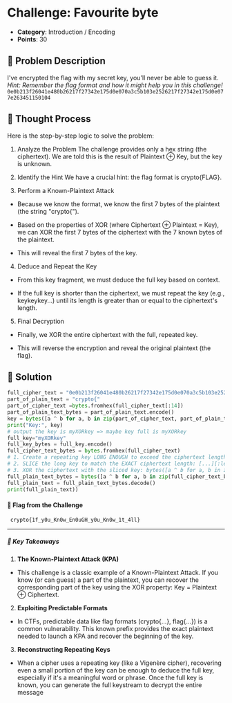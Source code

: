 # Challenge: Favourite byte 

- **Category**: Introduction / Encoding
- **Points**: 30  

## 📖 Problem Description  

I've encrypted the flag with my secret key, you'll never be able to guess it.  
*Hint: Remember the flag format and how it might help you in this challenge!*  
`0e0b213f26041e480b26217f27342e175d0e070a3c5b103e2526217f27342e175d0e077e263451150104`

## 🤔 Thought Process  

Here is the step-by-step logic to solve the problem:

1.  Analyze the Problem The challenge provides only a hex string (the ciphertext). We are told this is the result of Plaintext ⊕ Key, but the key is unknown.

2.  Identify the Hint We have a crucial hint: the flag format is crypto{FLAG}.

3.  Perform a Known-Plaintext Attack

- Because we know the format, we know the first 7 bytes of the plaintext (the string "crypto{").

- Based on the properties of XOR (where Ciphertext ⊕ Plaintext = Key), we can XOR the first 7 bytes of the ciphertext with the 7 known bytes of the plaintext.

- This will reveal the first 7 bytes of the key.

4.  Deduce and Repeat the Key

- From this key fragment, we must deduce the full key based on context.

- If the full key is shorter than the ciphertext, we must repeat the key (e.g., keykeykey...) until its length is greater than or equal to the ciphertext's length.

5. Final Decryption

- Finally, we XOR the entire ciphertext with the full, repeated key.

- This will reverse the encryption and reveal the original plaintext (the flag).

## 🐍 Solution  

```python
full_cipher_text = "0e0b213f26041e480b26217f27342e175d0e070a3c5b103e2526217f27342e175d0e077e263451150104"
part_of_plain_text = "crypto{"
part_of_cipher_text =bytes.fromhex(full_cipher_text[:14])
part_of_plain_text_bytes = part_of_plain_text.encode()
key = bytes([a ^ b for a, b in zip(part_of_cipher_text, part_of_plain_text_bytes)])
print("Key:", key)
# output the key is myXORkey => maybe key full is myXORkey 
full_key="myXORkey"
full_key_bytes = full_key.encode()
full_cipher_text_bytes = bytes.fromhex(full_cipher_text)
# 1. Create a repeating key LONG ENOUGH to exceed the ciphertext length: (full_key_bytes * (len... + 1))
# 2. SLICE the long key to match the EXACT ciphertext length: [...][:len(full_cipher_text_bytes)]
# 3. XOR the ciphertext with the sliced key: bytes([a ^ b for a, b in zip(...)])
full_plain_text_bytes = bytes([a ^ b for a, b in zip(full_cipher_text_bytes, (full_key_bytes * (len(full_cipher_text_bytes) // len(full_key_bytes) + 1))[:len(full_cipher_text_bytes)])])
full_plain_text = full_plain_text_bytes.decode()
print(full_plain_text))  
```  
#### 🎯 Flag from the Challenge  

     crypto{1f_y0u_Kn0w_En0uGH_y0u_Kn0w_1t_4ll}  
     
---

##### 🧠 Key Takeaways  
1. **The Known-Plaintext Attack (KPA)**
- This challenge is a classic example of a Known-Plaintext Attack. If you know (or can guess) a part of the plaintext, you can recover the corresponding part of the key using the XOR property: Key = Plaintext ⊕ Ciphertext.
2. **Exploiting Predictable Formats**
- In CTFs, predictable data like flag formats (crypto{...}, flag{...}) is a common vulnerability. This known prefix provides the exact plaintext needed to launch a KPA and recover the beginning of the key.  
3. **Reconstructing Repeating Keys**
- When a cipher uses a repeating key (like a Vigenère cipher), recovering even a small portion of the key can be enough to deduce the full key, especially if it's a meaningful word or phrase. Once the full key is known, you can generate the full keystream to decrypt the entire message